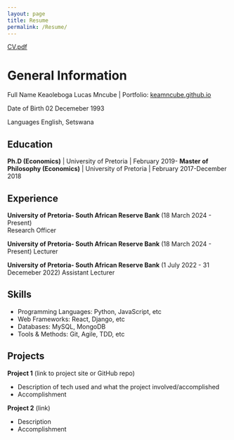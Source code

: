 ```yaml
---
layout: page
title: Resume
permalink: /Resume/
---
```





[CV.pdf](https://github.com/keamncube/keamncube.github.io/files/15240263/CV.pdf)


# General Information
Full Name  Keaoleboga Lucas Mncube | Portfolio: [keamncube.github.io](https://keamncube.github.io)

Date of Birth  02 Decemeber 1993

Languages English, Setswana

## Education
**Ph.D (Economics)** | University of Pretoria | February 2019- 
**Master of Philosophy (Economics)** | University of Pretoria | February 2017-December 2018



## Experience
**University of Pretoria- South African Reserve Bank** (18 March 2024 - Present)   
Research Officer


**University of Pretoria- South African Reserve Bank** (18 March 2024 - Present)
Lecturer


**University of Pretoria- South African Reserve Bank** (1 July 2022 - 31 Decemeber 2022)
Assistant Lecturer



## Skills
- Programming Languages: Python, JavaScript, etc 
- Web Frameworks: React, Django, etc
- Databases: MySQL, MongoDB
- Tools & Methods: Git, Agile, TDD, etc



## Projects
**Project 1** (link to project site or GitHub repo)  
- Description of tech used and what the project involved/accomplished
- Accomplishment 

**Project 2** (link)
- Description 
- Accomplishment


